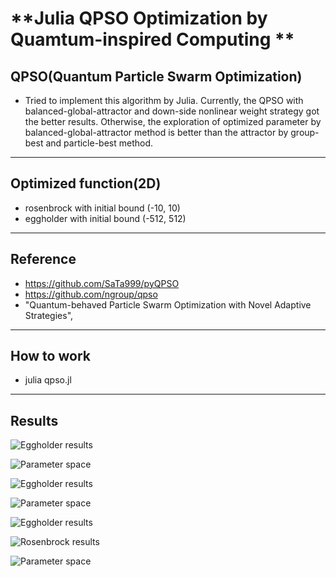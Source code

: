 # **Julia QPSO Optimization by Quamtum-inspired Computing **
  ## **QPSO(Quantum Particle Swarm Optimization)**
  - Tried to implement this algorithm by Julia. Currently, the QPSO with balanced-global-attractor and down-side nonlinear weight strategy got the better results. Otherwise, the exploration of optimized parameter by balanced-global-attractor method is better than the attractor by group-best and particle-best method. 
----
  ## **Optimized function(2D)**
  - rosenbrock with initial bound (-10, 10) 
  - eggholder  with initial bound (-512, 512)
----
  ## **Reference**
  - https://github.com/SaTa999/pyQPSO
  - https://github.com/ngroup/qpso
  - "Quantum-behaved Particle Swarm Optimization with Novel Adaptive Strategies", 
----
  ## **How to work**
  - julia qpso.jl
----
  ## **Results**
  ![Eggholder results](https://github.com/double1010x2/Julia/tree/main/QuantumComputing/optimization/quantum_partical_swarm/qpso/eggholder_loss_compared.png)

  ![Parameter space](https://github.com/double1010x2/Julia/tree/main/QuantumComputing/optimization/quantum_partical_swarm/qpso/eggholder_parameter_space_compared.png)

  ![Eggholder results](https://github.com/double1010x2/Julia/tree/main/QuantumComputing/optimization/quantum_partical_swarm/qpso/rana_loss_compared.png)
  
  ![Parameter space](https://github.com/double1010x2/Julia/tree/main/QuantumComputing/optimization/quantum_partical_swarm/qpso/rana_parameter_space_compared.png)
  
  ![Eggholder results](https://github.com/double1010x2/Julia/tree/main/QuantumComputing/optimization/quantum_partical_swarm/qpso/rana_loss_compared.png)
    
  ![Rosenbrock results](https://github.com/double1010x2/Julia/tree/main/QuantumComputing/optimization/quantum_partical_swarm/qpso/rosenbrock_loss_compared.png)
  
  ![Parameter space](https://github.com/double1010x2/Julia/tree/main/QuantumComputing/optimization/quantum_partical_swarm/qpso/rosenbrock_parameter_space_compared.png)

